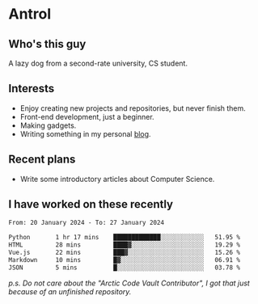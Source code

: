 # Antrol

## Who's this guy

A lazy dog from a second-rate university, CS student.

## Interests

* Enjoy creating new projects and repositories, but never finish them.
* Front-end development, just a beginner.
* Making gadgets.
* Writing something in my personal [blog](https://blog.antrol.xyz/).

## Recent plans

* Write some introductory articles about Computer Science.

<!--
* Try to develop a website for [Anime4KCPP](https://github.com/TianZerL/Anime4KCPP).
* Develop a Markdown renderer which user can customize its css, of course it is GUI-based.~~(If I could finish  it before getting bored)~~
* Work with my [teammates](https://github.com/SWJTU-Lazy-Dogs).
* Find something interests me, as a hobby after finishing my ~~boring~~ homework.
-->

## I have worked on these recently

<!--START_SECTION:waka-->

```txt
From: 20 January 2024 - To: 27 January 2024

Python       1 hr 17 mins    █████████████░░░░░░░░░░░░   51.95 %
HTML         28 mins         ████▓░░░░░░░░░░░░░░░░░░░░   19.29 %
Vue.js       22 mins         ███▓░░░░░░░░░░░░░░░░░░░░░   15.26 %
Markdown     10 mins         █▓░░░░░░░░░░░░░░░░░░░░░░░   06.91 %
JSON         5 mins          █░░░░░░░░░░░░░░░░░░░░░░░░   03.78 %
```

<!--END_SECTION:waka-->

*p.s.  Do not care about the "Arctic Code Vault Contributor", I got that just because of an unfinished repository.*

<!--
**qzmlgfj/qzmlgfj** is a ✨ _special_ ✨ repository because its `README.md` (this file) appears on your GitHub profile.

Here are some ideas to get you started:

- 🔭 I’m currently working on ...
- 🌱 I’m currently learning ...
- 👯 I’m looking to collaborate on ...
- 🤔 I’m looking for help with ...
- 💬 Ask me about ...
- 📫 How to reach me: ...
- 😄 Pronouns: ...
- ⚡ Fun fact: ...
-->
